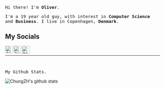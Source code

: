 <p><samp>Hi there! I'm <b>Oliver</b>.</samp></p>
<p><samp>I'm a 19 year old guy, with interest in <b>Computer Science</b> and <b>Business</b>. I live in Copenhagen, <b>Denmark</b>.</samp></p>
<h2>My Socials</h2>
<p>
    <a href="https://www.linkedin.com/in/oliver-agdal-0bb8011b0/">
    <img align="left" alt="Oliver Agdal | Linkedin" width="24px" src="https://github.com/TheDudeThatCode/TheDudeThatCode/blob/master/Assets/Linkedin.svg" />
  </a>
  <a href="https://www.instagram.com/oliveragdal/">
    <img align="left" alt="Oliver Agdal | Instagram" width="24px" src="https://github.com/TheDudeThatCode/TheDudeThatCode/blob/master/Assets/Instagram.svg" />
  </a>
  <a href="mailto:oliverskole266@gmail.com">
    <img align="left" alt="Oliver Agdal | Gmail" width="26px" src="https://github.com/TheDudeThatCode/TheDudeThatCode/blob/master/Assets/Gmail.svg" />
  </a>

</p>
<br>
<hr>
<br>
<p><samp>My Github Stats</b>.</samp></p>

![ChungZH's github stats](https://github-readme-stats.vercel.app/api?username=agdal&theme=react&show_icons=true)
